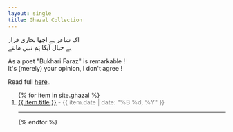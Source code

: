 ```yaml
---
layout: single
title: Ghazal Collection
---
```

<div>
<p>
اک شاعر ہے اچھا بخاری فراز<br>
  ہے خیال آپکا ہَم نہیں مانتے<br>
</p>




<p>
As a poet "Bukhari Faraz" is remarkable ! <br>
It's (merely) your opinion, I don't agree !<br>
</p>
<p stlye='font:20px'>
Read full <a href='https://bukharifaraz.github.io/ghazal/dekha-suna-ham-nahin-maante/'>here</a>..
</p>

  </div>
  
<ol>
  {% for item in site.ghazal %}
    <li>
      <a href="{{ item.url | relative_url }}">{{ item.title }}</a>
      <span style='color:gray'> - {{ item.date | date: "%B %d, %Y" }}</span>
    </li>
  <hr>
  {% endfor %}
</ol>







